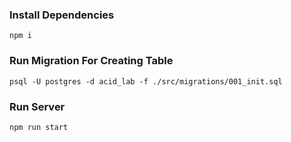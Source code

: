 ### Install Dependencies
```npm i```

### Run Migration For Creating Table
```psql -U postgres -d acid_lab -f ./src/migrations/001_init.sql```


### Run Server
```npm run start```